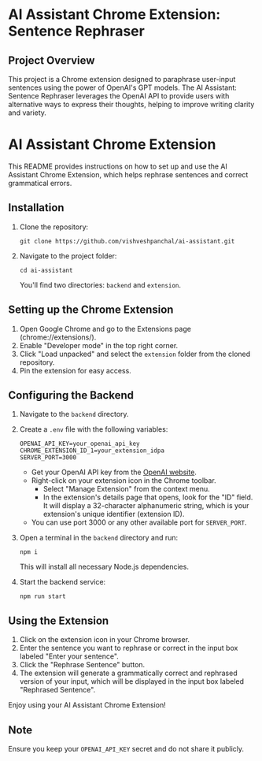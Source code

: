 # AI Assistant Chrome Extension: Sentence Rephraser

## Project Overview

This project is a Chrome extension designed to paraphrase user-input sentences using the power of OpenAI's GPT models. The AI Assistant: Sentence Rephraser leverages the OpenAI API to provide users with alternative ways to express their thoughts, helping to improve writing clarity and variety.

# AI Assistant Chrome Extension

This README provides instructions on how to set up and use the AI Assistant Chrome Extension, which helps rephrase sentences and correct grammatical errors.

## Installation

1. Clone the repository:
   ```
   git clone https://github.com/vishveshpanchal/ai-assistant.git
   ```

2. Navigate to the project folder:
   ```
   cd ai-assistant
   ```

   You'll find two directories: `backend` and `extension`.

## Setting up the Chrome Extension

1. Open Google Chrome and go to the Extensions page (chrome://extensions/).
2. Enable "Developer mode" in the top right corner.
3. Click "Load unpacked" and select the `extension` folder from the cloned repository.
4. Pin the extension for easy access.

## Configuring the Backend

1. Navigate to the `backend` directory.
2. Create a `.env` file with the following variables:
   ```
   OPENAI_API_KEY=your_openai_api_key
   CHROME_EXTENSION_ID_1=your_extension_idpa
   SERVER_PORT=3000
   ```
   - Get your OpenAI API key from the [OpenAI website](https://platform.openai.com/docs/api-reference/authentication).
   - Right-click on your extension icon in the Chrome toolbar.
        - Select "Manage Extension" from the context menu.
        - In the extension's details page that opens, look for the "ID" field. It will display a 32-character alphanumeric string, which is your extension's unique identifier (extension ID).
   - You can use port 3000 or any other available port for `SERVER_PORT`.

3. Open a terminal in the `backend` directory and run:
   ```
   npm i
   ```
   This will install all necessary Node.js dependencies.

4. Start the backend service:
   ```
   npm run start
   ```

## Using the Extension

1. Click on the extension icon in your Chrome browser.
2. Enter the sentence you want to rephrase or correct in the input box labeled "Enter your sentence".
3. Click the "Rephrase Sentence" button.
4. The extension will generate a grammatically correct and rephrased version of your input, which will be displayed in the input box labeled "Rephrased Sentence".

Enjoy using your AI Assistant Chrome Extension!

## Note

Ensure you keep your `OPENAI_API_KEY` secret and do not share it publicly.